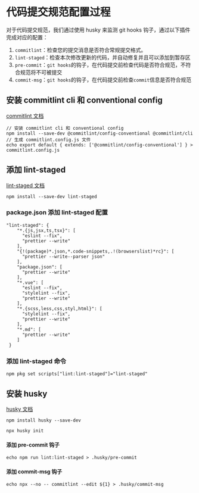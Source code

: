 # 代码提交规范配置过程

对于代码提交规范，我们通过使用 husky 来监测 git hooks 钩子，通过以下插件完成对应的配置：

1. `commitlint`：检查您的提交消息是否符合常规提交格式。
2. `lint-staged`：检查本次修改更新的代码，并自动修复并且可以添加到暂存区
3. `pre-commit`：`git hooks`的钩子，在代码提交前检查代码是否符合规范，不符合规范将不可被提交
4. `commit-msg`：`git hooks`的钩子，在代码提交前检查`commit`信息是否符合规范

## 安装 commitlint cli 和 conventional config

[commitlint 文档](https://github.com/conventional-changelog/commitlint)

    // 安装 commitlint cli 和 conventional config
    npm install --save-dev @commitlint/config-conventional @commitlint/cli
    // 生成 commitlint.config.js 文件
    echo export default { extends: ['@commitlint/config-conventional'] } > commitlint.config.js

## 添加 lint-staged

[lint-staged 文档](https://github.com/okonet/lint-staged)

    npm install --save-dev lint-staged

### package.json 添加 lint-staged 配置

    "lint-staged": {
        "*.{js,jsx,ts,tsx}": [
          "eslint --fix",
          "prettier --write"
        ],
        "{!(package)*.json,*.code-snippets,.!(browserslist)*rc}": [
          "prettier --write--parser json"
        ],
        "package.json": [
          "prettier --write"
        ],
        "*.vue": [
          "eslint --fix",
          "stylelint --fix",
          "prettier --write"
        ],
        "*.{scss,less,css,styl,html}": [
          "stylelint --fix",
          "prettier --write"
        ],
        "*.md": [
          "prettier --write"
        ]
     }

### 添加 lint-staged 命令

    npm pkg set scripts["lint:lint-staged"]="lint-staged"

## 安装 husky

[husky 文档](https://typicode.github.io/husky/#/?id=manual)

    npm install husky --save-dev

    npx husky init

#### 添加 pre-commit 钩子

    echo npm run lint:lint-staged > .husky/pre-commit

#### 添加 commit-msg 钩子

    echo npx --no -- commitlint --edit ${1} > .husky/commit-msg
